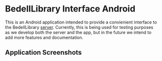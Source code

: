 
BedellLibrary Interface Android
===============================

This is an Android application intended to provide a convienient interface to the BedellLibrary [server](https://github.com/Chinchillord/Bedellibrary). Currently, this is being used for testing purposes as we develop both the server and the app, but in the future we intend to add more features and documentation.

Application Screenshots
-----------------------

